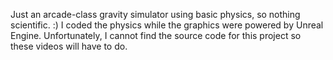 Just an arcade-class gravity simulator using basic physics, so nothing scientific.  :)  I coded the physics while the graphics were powered by Unreal Engine.  Unfortunately, I cannot find the source code for this project so these videos will have to do.  